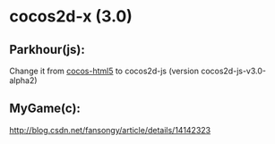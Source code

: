 cocos2d-x (3.0)
==========
Parkhour(js):
---------
Change it from [cocos-html5](https://github.com/iTyran/Parkhour-src) to cocos2d-js (version cocos2d-js-v3.0-alpha2)

MyGame(c):
---------
http://blog.csdn.net/fansongy/article/details/14142323
